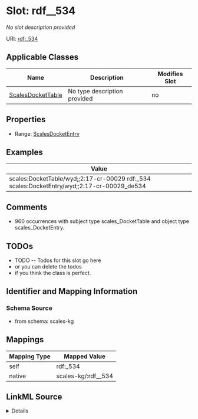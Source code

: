 

# Slot: rdf__534


_No slot description provided_





URI: [rdf:_534](http://www.w3.org/1999/02/22-rdf-syntax-ns#_534)



<!-- no inheritance hierarchy -->





## Applicable Classes

| Name | Description | Modifies Slot |
| --- | --- | --- |
| [ScalesDocketTable](../classes/ScalesDocketTable.md) | No type description provided |  no  |







## Properties

* Range: [ScalesDocketEntry](../classes/ScalesDocketEntry.md)






## Examples

| Value |
| --- |
| scales:DocketTable/wyd;;2:17-cr-00029 rdf:_534 scales:DocketEntry/wyd;;2:17-cr-00029_de534 |

## Comments

* 960 occurrences with subject type scales_DocketTable and object type scales_DocketEntry.

## TODOs

* TODO -- Todos for this slot go here
* or you can delete the todos
* if you think the class is perfect.

## Identifier and Mapping Information







### Schema Source


* from schema: scales-kg




## Mappings

| Mapping Type | Mapped Value |
| ---  | ---  |
| self | rdf:_534 |
| native | scales-kg/:rdf__534 |




## LinkML Source

<details>
```yaml
name: rdf__534
description: No slot description provided
todos:
- TODO -- Todos for this slot go here
- or you can delete the todos
- if you think the class is perfect.
comments:
- 960 occurrences with subject type scales_DocketTable and object type scales_DocketEntry.
examples:
- value: scales:DocketTable/wyd;;2:17-cr-00029 rdf:_534 scales:DocketEntry/wyd;;2:17-cr-00029_de534
from_schema: scales-kg
rank: 1000
slot_uri: rdf:_534
alias: rdf__534
domain_of:
- scales_DocketTable
range: scales_DocketEntry

```
</details>